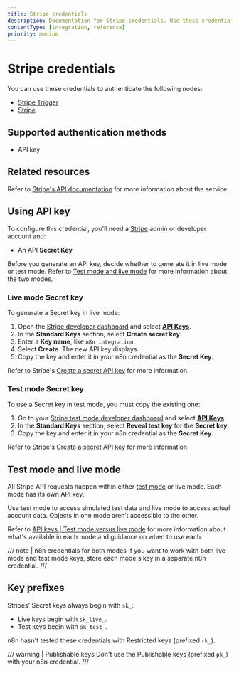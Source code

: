 ```yaml
---
title: Stripe credentials
description: Documentation for Stripe credentials. Use these credentials to authenticate Stripe in n8n, a workflow automation platform.
contentType: [integration, reference]
priority: medium
---
```


# Stripe credentials

You can use these credentials to authenticate the following nodes:

- [Stripe Trigger](/integrations/builtin/trigger-nodes/n8n-nodes-base.stripetrigger.md)
- [Stripe](/integrations/builtin/app-nodes/n8n-nodes-base.stripe.md)

## Supported authentication methods

- API key

## Related resources

Refer to [Stripe's API documentation](https://docs.stripe.com/api) for more information about the service.

## Using API key

To configure this credential, you'll need a [Stripe](https://stripe.com/) admin or developer account and:

- An API **Secret Key**

Before you generate an API key, decide whether to generate it in live mode or test mode. Refer to [Test mode and live mode](#test-mode-and-live-mode) for more information about the two modes.

### Live mode Secret key

To generate a Secret key in live mode:

1. Open the [Stripe developer dashboard](https://dashboard.stripe.com/developers) and select [**API Keys**](https://dashboard.stripe.com/apikeys).
2. In the **Standard Keys** section, select **Create secret key**.
3. Enter a **Key name**, like `n8n integration`.
4. Select **Create**. The new API key displays.
4. Copy the key and enter it in your n8n credential as the **Secret Key**.

Refer to Stripe's [Create a secret API key](https://docs.stripe.com/keys#create-api-secret-key) for more information.

### Test mode Secret key

To use a Secret key in test mode, you must copy the existing one:

1. Go to your [Stripe test mode developer dashboard](https://dashboard.stripe.com/test/developers) and select [**API Keys**](https://dashboard.stripe.com/test/apikeys).
2. In the **Standard Keys** section, select **Reveal test key** for the **Secret key**.
3. Copy the key and enter it in your n8n credential as the **Secret Key**.

Refer to Stripe's [Create a secret API key](https://docs.stripe.com/keys#create-api-secret-key) for more information.

## Test mode and live mode

All Stripe API requests happen within either [test mode](https://docs.stripe.com/test-mode) or live mode. Each mode has its own API key. 

Use test mode to access simulated test data and live mode to access actual account data. Objects in one mode aren’t accessible to the other.

Refer to [API keys | Test mode versus live mode](https://docs.stripe.com/keys#test-live-modes) for more information about what's available in each mode and guidance on when to use each.

/// note | n8n credentials for both modes
If you want to work with both live mode and test mode keys, store each mode's key in a separate n8n credential.
///

## Key prefixes

Stripes' Secret keys always begin with `sk_`:

- Live keys begin with `sk_live_`.
- Test keys begin with `sk_test_`.

n8n hasn't tested these credentials with Restricted keys (prefixed `rk_`).

/// warning | Publishable keys
Don't use the Publishable keys (prefixed `pk_`) with your n8n credential.
///
